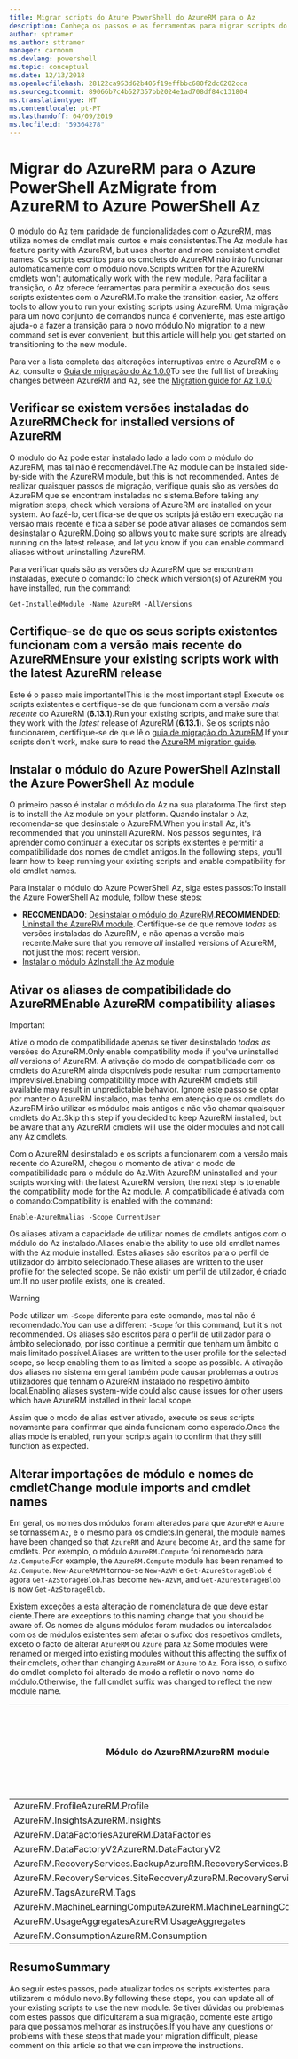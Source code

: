 ```yaml
---
title: Migrar scripts do Azure PowerShell do AzureRM para o Az
description: Conheça os passos e as ferramentas para migrar scripts do módulo do AzureRM para o novo módulo do Az.
author: sptramer
ms.author: sttramer
manager: carmonm
ms.devlang: powershell
ms.topic: conceptual
ms.date: 12/13/2018
ms.openlocfilehash: 28122ca953d62b405f19effbbc680f2dc6202cca
ms.sourcegitcommit: 89066b7c4b527357bb2024e1ad708df84c131804
ms.translationtype: HT
ms.contentlocale: pt-PT
ms.lasthandoff: 04/09/2019
ms.locfileid: "59364278"
---
```

# <a name="migrate-from-azurerm-to-azure-powershell-az"></a><span data-ttu-id="ebdd1-103">Migrar do AzureRM para o Azure PowerShell Az</span><span class="sxs-lookup"><span data-stu-id="ebdd1-103">Migrate from AzureRM to Azure PowerShell Az</span></span>

<span data-ttu-id="ebdd1-104">O módulo do Az tem paridade de funcionalidades com o AzureRM, mas utiliza nomes de cmdlet mais curtos e mais consistentes.</span><span class="sxs-lookup"><span data-stu-id="ebdd1-104">The Az module has feature parity with AzureRM, but uses shorter and more consistent cmdlet names.</span></span>
<span data-ttu-id="ebdd1-105">Os scripts escritos para os cmdlets do AzureRM não irão funcionar automaticamente com o módulo novo.</span><span class="sxs-lookup"><span data-stu-id="ebdd1-105">Scripts written for the AzureRM cmdlets won't automatically work with the new module.</span></span> <span data-ttu-id="ebdd1-106">Para facilitar a transição, o Az oferece ferramentas para permitir a execução dos seus scripts existentes com o AzureRM.</span><span class="sxs-lookup"><span data-stu-id="ebdd1-106">To make the transition easier, Az offers tools to allow you to run your existing scripts using AzureRM.</span></span> <span data-ttu-id="ebdd1-107">Uma migração para um novo conjunto de comandos nunca é conveniente, mas este artigo ajuda-o a fazer a transição para o novo módulo.</span><span class="sxs-lookup"><span data-stu-id="ebdd1-107">No migration to a new command set is ever convenient, but this article will help you get started on transitioning to the new module.</span></span>

<span data-ttu-id="ebdd1-108">Para ver a lista completa das alterações interruptivas entre o AzureRM e o Az, consulte o [Guia de migração do Az 1.0.0](migrate-az-1.0.0.md)</span><span class="sxs-lookup"><span data-stu-id="ebdd1-108">To see the full list of breaking changes between AzureRM and Az, see the [Migration guide for Az 1.0.0](migrate-az-1.0.0.md)</span></span>

## <a name="check-for-installed-versions-of-azurerm"></a><span data-ttu-id="ebdd1-109">Verificar se existem versões instaladas do AzureRM</span><span class="sxs-lookup"><span data-stu-id="ebdd1-109">Check for installed versions of AzureRM</span></span>

<span data-ttu-id="ebdd1-110">O módulo do Az pode estar instalado lado a lado com o módulo do AzureRM, mas tal não é recomendável.</span><span class="sxs-lookup"><span data-stu-id="ebdd1-110">The Az module can be installed side-by-side with the AzureRM module, but this is not recommended.</span></span> <span data-ttu-id="ebdd1-111">Antes de realizar quaisquer passos de migração, verifique quais são as versões do AzureRM que se encontram instaladas no sistema.</span><span class="sxs-lookup"><span data-stu-id="ebdd1-111">Before taking any migration steps, check which versions of AzureRM are installed on your system.</span></span> <span data-ttu-id="ebdd1-112">Ao fazê-lo, certifica-se de que os scripts já estão em execução na versão mais recente e fica a saber se pode ativar aliases de comandos sem desinstalar o AzureRM.</span><span class="sxs-lookup"><span data-stu-id="ebdd1-112">Doing so allows you to make sure scripts are already running on the latest release, and let you know if you can enable command aliases without uninstalling AzureRM.</span></span>

<span data-ttu-id="ebdd1-113">Para verificar quais são as versões do AzureRM que se encontram instaladas, execute o comando:</span><span class="sxs-lookup"><span data-stu-id="ebdd1-113">To check which version(s) of AzureRM you have installed, run the command:</span></span>

```powershell-interactive
Get-InstalledModule -Name AzureRM -AllVersions
```

## <a name="ensure-your-existing-scripts-work-with-the-latest-azurerm-release"></a><span data-ttu-id="ebdd1-114">Certifique-se de que os seus scripts existentes funcionam com a versão mais recente do AzureRM</span><span class="sxs-lookup"><span data-stu-id="ebdd1-114">Ensure your existing scripts work with the latest AzureRM release</span></span>

<span data-ttu-id="ebdd1-115">Este é o passo mais importante!</span><span class="sxs-lookup"><span data-stu-id="ebdd1-115">This is the most important step!</span></span> <span data-ttu-id="ebdd1-116">Execute os scripts existentes e certifique-se de que funcionam com a versão _mais recente_ do AzureRM (__6.13.1__).</span><span class="sxs-lookup"><span data-stu-id="ebdd1-116">Run your existing scripts, and make sure that they work with the _latest_ release of AzureRM (__6.13.1__).</span></span> <span data-ttu-id="ebdd1-117">Se os scripts não funcionarem, certifique-se de que lê o [guia de migração do AzureRM](/powershell/azure/azurerm/migration-guide.6.0.0).</span><span class="sxs-lookup"><span data-stu-id="ebdd1-117">If your scripts don't work, make sure to read the [AzureRM migration guide](/powershell/azure/azurerm/migration-guide.6.0.0).</span></span>

## <a name="install-the-azure-powershell-az-module"></a><span data-ttu-id="ebdd1-118">Instalar o módulo do Azure PowerShell Az</span><span class="sxs-lookup"><span data-stu-id="ebdd1-118">Install the Azure PowerShell Az module</span></span>

<span data-ttu-id="ebdd1-119">O primeiro passo é instalar o módulo do Az na sua plataforma.</span><span class="sxs-lookup"><span data-stu-id="ebdd1-119">The first step is to install the Az module on your platform.</span></span> <span data-ttu-id="ebdd1-120">Quando instalar o Az, recomenda-se que desinstale o AzureRM.</span><span class="sxs-lookup"><span data-stu-id="ebdd1-120">When you install Az, it's recommended that you uninstall AzureRM.</span></span> <span data-ttu-id="ebdd1-121">Nos passos seguintes, irá aprender como continuar a executar os scripts existentes e permitir a compatibilidade dos nomes de cmdlet antigos.</span><span class="sxs-lookup"><span data-stu-id="ebdd1-121">In the following steps, you'll learn how to keep running your existing scripts and enable compatibility for old cmdlet names.</span></span>

<span data-ttu-id="ebdd1-122">Para instalar o módulo do Azure PowerShell Az, siga estes passos:</span><span class="sxs-lookup"><span data-stu-id="ebdd1-122">To install the Azure PowerShell Az module, follow these steps:</span></span>

* <span data-ttu-id="ebdd1-123">__RECOMENDADO__: [Desinstalar o módulo do AzureRM](/powershell/azure/uninstall-az-ps#uninstall-the-azurerm-module).</span><span class="sxs-lookup"><span data-stu-id="ebdd1-123">__RECOMMENDED__: [Uninstall the AzureRM module](/powershell/azure/uninstall-az-ps#uninstall-the-azurerm-module).</span></span>
  <span data-ttu-id="ebdd1-124">Certifique-se de que remove _todas_ as versões instaladas do AzureRM, e não apenas a versão mais recente.</span><span class="sxs-lookup"><span data-stu-id="ebdd1-124">Make sure that you remove _all_ installed versions of AzureRM, not just the most recent version.</span></span>
* [<span data-ttu-id="ebdd1-125">Instalar o módulo Az</span><span class="sxs-lookup"><span data-stu-id="ebdd1-125">Install the Az module</span></span>](install-az-ps.md)

## <a name="a-namealiasesenable-azurerm-compatibility-aliases"></a><span data-ttu-id="ebdd1-126"><a name="aliases"/>Ativar os aliases de compatibilidade do AzureRM</span><span class="sxs-lookup"><span data-stu-id="ebdd1-126"><a name="aliases"/>Enable AzureRM compatibility aliases</span></span> 

> [!IMPORTANT]
>
> <span data-ttu-id="ebdd1-127">Ative o modo de compatibilidade apenas se tiver desinstalado _todas as_ versões do AzureRM.</span><span class="sxs-lookup"><span data-stu-id="ebdd1-127">Only enable compatibility mode if you've uninstalled _all_ versions of AzureRM.</span></span> <span data-ttu-id="ebdd1-128">A ativação do modo de compatibilidade com os cmdlets do AzureRM ainda disponíveis pode resultar num comportamento imprevisível.</span><span class="sxs-lookup"><span data-stu-id="ebdd1-128">Enabling compatibility mode with AzureRM cmdlets still available may result in unpredictable behavior.</span></span> <span data-ttu-id="ebdd1-129">Ignore este passo se optar por manter o AzureRM instalado, mas tenha em atenção que os cmdlets do AzureRM irão utilizar os módulos mais antigos e não vão chamar quaisquer cmdlets do Az.</span><span class="sxs-lookup"><span data-stu-id="ebdd1-129">Skip this step if you decided to keep AzureRM installed, but be aware that any AzureRM cmdlets will use the older modules and not call any Az cmdlets.</span></span>

<span data-ttu-id="ebdd1-130">Com o AzureRM desinstalado e os scripts a funcionarem com a versão mais recente do AzureRM, chegou o momento de ativar o modo de compatibilidade para o módulo do Az.</span><span class="sxs-lookup"><span data-stu-id="ebdd1-130">With AzureRM uninstalled and your scripts working with the latest AzureRM version, the next step is to enable the compatibility mode for the Az module.</span></span> <span data-ttu-id="ebdd1-131">A compatibilidade é ativada com o comando:</span><span class="sxs-lookup"><span data-stu-id="ebdd1-131">Compatibility is enabled with the command:</span></span>

```powershell-interactive
Enable-AzureRmAlias -Scope CurrentUser
```

<span data-ttu-id="ebdd1-132">Os aliases ativam a capacidade de utilizar nomes de cmdlets antigos com o módulo do Az instalado.</span><span class="sxs-lookup"><span data-stu-id="ebdd1-132">Aliases enable the ability to use old cmdlet names with the Az module installed.</span></span> <span data-ttu-id="ebdd1-133">Estes aliases são escritos para o perfil de utilizador do âmbito selecionado.</span><span class="sxs-lookup"><span data-stu-id="ebdd1-133">These aliases are written to the user profile for the selected scope.</span></span> <span data-ttu-id="ebdd1-134">Se não existir um perfil de utilizador, é criado um.</span><span class="sxs-lookup"><span data-stu-id="ebdd1-134">If no user profile exists, one is created.</span></span>

> [!WARNING]
>
> <span data-ttu-id="ebdd1-135">Pode utilizar um `-Scope` diferente para este comando, mas tal não é recomendado.</span><span class="sxs-lookup"><span data-stu-id="ebdd1-135">You can use a different `-Scope` for this command, but it's not recommended.</span></span> <span data-ttu-id="ebdd1-136">Os aliases são escritos para o perfil de utilizador para o âmbito selecionado, por isso continue a permitir que tenham um âmbito o mais limitado possível.</span><span class="sxs-lookup"><span data-stu-id="ebdd1-136">Aliases are written to the user profile for the selected scope, so keep enabling them to as limited a scope as possible.</span></span> <span data-ttu-id="ebdd1-137">A ativação dos aliases no sistema em geral também pode causar problemas a outros utilizadores que tenham o AzureRM instalado no respetivo âmbito local.</span><span class="sxs-lookup"><span data-stu-id="ebdd1-137">Enabling aliases system-wide could also cause issues for other users which have AzureRM installed in their local scope.</span></span>

<span data-ttu-id="ebdd1-138">Assim que o modo de alias estiver ativado, execute os seus scripts novamente para confirmar que ainda funcionam como esperado.</span><span class="sxs-lookup"><span data-stu-id="ebdd1-138">Once the alias mode is enabled, run your scripts again to confirm that they still function as expected.</span></span> 

## <a name="change-module-imports-and-cmdlet-names"></a><span data-ttu-id="ebdd1-139">Alterar importações de módulo e nomes de cmdlet</span><span class="sxs-lookup"><span data-stu-id="ebdd1-139">Change module imports and cmdlet names</span></span>

<span data-ttu-id="ebdd1-140">Em geral, os nomes dos módulos foram alterados para que `AzureRM` e `Azure` se tornassem `Az`, e o mesmo para os cmdlets.</span><span class="sxs-lookup"><span data-stu-id="ebdd1-140">In general, the module names have been changed so that `AzureRM` and `Azure` become `Az`, and the same for cmdlets.</span></span>
<span data-ttu-id="ebdd1-141">Por exemplo, o módulo `AzureRM.Compute` foi renomeado para `Az.Compute`.</span><span class="sxs-lookup"><span data-stu-id="ebdd1-141">For example, the `AzureRM.Compute` module has been renamed to `Az.Compute`.</span></span> `New-AzureRMVM` <span data-ttu-id="ebdd1-142">tornou-se `New-AzVM` e `Get-AzureStorageBlob` é agora `Get-AzStorageBlob`.</span><span class="sxs-lookup"><span data-stu-id="ebdd1-142">has become `New-AzVM`, and `Get-AzureStorageBlob` is now `Get-AzStorageBlob`.</span></span>

<span data-ttu-id="ebdd1-143">Existem exceções a esta alteração de nomenclatura de que deve estar ciente.</span><span class="sxs-lookup"><span data-stu-id="ebdd1-143">There are exceptions to this naming change that you should be aware of.</span></span> <span data-ttu-id="ebdd1-144">Os nomes de alguns módulos foram mudados ou intercalados com os de módulos existentes sem afetar o sufixo dos respetivos cmdlets, exceto o facto de alterar `AzureRM` ou `Azure` para `Az`.</span><span class="sxs-lookup"><span data-stu-id="ebdd1-144">Some modules were renamed or merged into existing modules without this affecting the suffix of their cmdlets, other than changing `AzureRM` or `Azure` to `Az`.</span></span> <span data-ttu-id="ebdd1-145">Fora isso, o sufixo do cmdlet completo foi alterado de modo a refletir o novo nome do módulo.</span><span class="sxs-lookup"><span data-stu-id="ebdd1-145">Otherwise, the full cmdlet suffix was changed to reflect the new module name.</span></span>

| <span data-ttu-id="ebdd1-146">Módulo do AzureRM</span><span class="sxs-lookup"><span data-stu-id="ebdd1-146">AzureRM module</span></span> | <span data-ttu-id="ebdd1-147">Módulo do Az</span><span class="sxs-lookup"><span data-stu-id="ebdd1-147">Az module</span></span> | <span data-ttu-id="ebdd1-148">O sufixo do cmdlet foi alterado?</span><span class="sxs-lookup"><span data-stu-id="ebdd1-148">Cmdlet suffix changed?</span></span> |
|----------------|-----------|------------------------|
| <span data-ttu-id="ebdd1-149">AzureRM.Profile</span><span class="sxs-lookup"><span data-stu-id="ebdd1-149">AzureRM.Profile</span></span> | <span data-ttu-id="ebdd1-150">Az.Accounts</span><span class="sxs-lookup"><span data-stu-id="ebdd1-150">Az.Accounts</span></span> | <span data-ttu-id="ebdd1-151">Sim</span><span class="sxs-lookup"><span data-stu-id="ebdd1-151">Yes</span></span> |
| <span data-ttu-id="ebdd1-152">AzureRM.Insights</span><span class="sxs-lookup"><span data-stu-id="ebdd1-152">AzureRM.Insights</span></span> | <span data-ttu-id="ebdd1-153">Az.Monitor</span><span class="sxs-lookup"><span data-stu-id="ebdd1-153">Az.Monitor</span></span> | <span data-ttu-id="ebdd1-154">Sim</span><span class="sxs-lookup"><span data-stu-id="ebdd1-154">Yes</span></span> |
| <span data-ttu-id="ebdd1-155">AzureRM.DataFactories</span><span class="sxs-lookup"><span data-stu-id="ebdd1-155">AzureRM.DataFactories</span></span> | <span data-ttu-id="ebdd1-156">Az.DataFactory</span><span class="sxs-lookup"><span data-stu-id="ebdd1-156">Az.DataFactory</span></span> | <span data-ttu-id="ebdd1-157">Sim</span><span class="sxs-lookup"><span data-stu-id="ebdd1-157">Yes</span></span> |
| <span data-ttu-id="ebdd1-158">AzureRM.DataFactoryV2</span><span class="sxs-lookup"><span data-stu-id="ebdd1-158">AzureRM.DataFactoryV2</span></span> | <span data-ttu-id="ebdd1-159">Az.DataFactory</span><span class="sxs-lookup"><span data-stu-id="ebdd1-159">Az.DataFactory</span></span> | <span data-ttu-id="ebdd1-160">Sim</span><span class="sxs-lookup"><span data-stu-id="ebdd1-160">Yes</span></span> |
| <span data-ttu-id="ebdd1-161">AzureRM.RecoveryServices.Backup</span><span class="sxs-lookup"><span data-stu-id="ebdd1-161">AzureRM.RecoveryServices.Backup</span></span> | <span data-ttu-id="ebdd1-162">Az.RecoveryServices</span><span class="sxs-lookup"><span data-stu-id="ebdd1-162">Az.RecoveryServices</span></span> | <span data-ttu-id="ebdd1-163">Não</span><span class="sxs-lookup"><span data-stu-id="ebdd1-163">No</span></span> |
| <span data-ttu-id="ebdd1-164">AzureRM.RecoveryServices.SiteRecovery</span><span class="sxs-lookup"><span data-stu-id="ebdd1-164">AzureRM.RecoveryServices.SiteRecovery</span></span> | <span data-ttu-id="ebdd1-165">Az.RecoveryServices</span><span class="sxs-lookup"><span data-stu-id="ebdd1-165">Az.RecoveryServices</span></span> | <span data-ttu-id="ebdd1-166">Não</span><span class="sxs-lookup"><span data-stu-id="ebdd1-166">No</span></span> |
| <span data-ttu-id="ebdd1-167">AzureRM.Tags</span><span class="sxs-lookup"><span data-stu-id="ebdd1-167">AzureRM.Tags</span></span> | <span data-ttu-id="ebdd1-168">Az.Resources</span><span class="sxs-lookup"><span data-stu-id="ebdd1-168">Az.Resources</span></span> | <span data-ttu-id="ebdd1-169">Não</span><span class="sxs-lookup"><span data-stu-id="ebdd1-169">No</span></span> |
| <span data-ttu-id="ebdd1-170">AzureRM.MachineLearningCompute</span><span class="sxs-lookup"><span data-stu-id="ebdd1-170">AzureRM.MachineLearningCompute</span></span> | <span data-ttu-id="ebdd1-171">Az.MachineLearning</span><span class="sxs-lookup"><span data-stu-id="ebdd1-171">Az.MachineLearning</span></span> | <span data-ttu-id="ebdd1-172">Não</span><span class="sxs-lookup"><span data-stu-id="ebdd1-172">No</span></span> |
| <span data-ttu-id="ebdd1-173">AzureRM.UsageAggregates</span><span class="sxs-lookup"><span data-stu-id="ebdd1-173">AzureRM.UsageAggregates</span></span> | <span data-ttu-id="ebdd1-174">Az.Billing</span><span class="sxs-lookup"><span data-stu-id="ebdd1-174">Az.Billing</span></span> | <span data-ttu-id="ebdd1-175">Não</span><span class="sxs-lookup"><span data-stu-id="ebdd1-175">No</span></span> |
| <span data-ttu-id="ebdd1-176">AzureRM.Consumption</span><span class="sxs-lookup"><span data-stu-id="ebdd1-176">AzureRM.Consumption</span></span> | <span data-ttu-id="ebdd1-177">Az.Billing</span><span class="sxs-lookup"><span data-stu-id="ebdd1-177">Az.Billing</span></span> | <span data-ttu-id="ebdd1-178">Não</span><span class="sxs-lookup"><span data-stu-id="ebdd1-178">No</span></span> |

## <a name="summary"></a><span data-ttu-id="ebdd1-179">Resumo</span><span class="sxs-lookup"><span data-stu-id="ebdd1-179">Summary</span></span>

<span data-ttu-id="ebdd1-180">Ao seguir estes passos, pode atualizar todos os scripts existentes para utilizarem o módulo novo.</span><span class="sxs-lookup"><span data-stu-id="ebdd1-180">By following these steps, you can update all of your existing scripts to use the new module.</span></span> <span data-ttu-id="ebdd1-181">Se tiver dúvidas ou problemas com estes passos que dificultaram a sua migração, comente este artigo para que possamos melhorar as instruções.</span><span class="sxs-lookup"><span data-stu-id="ebdd1-181">If you have any questions or problems with these steps that made your migration difficult, please comment on this article so that we can improve the instructions.</span></span>
